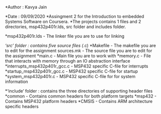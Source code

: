 *Author : Kavya Jain

*Date : 09/09/2020
*Assingment 2 for the Introduction to embedded Systems Software on Coursera.
*The projects contains 1 files and 2 directories, msp432p401r.lds, src folder and includes folder.

*msp432p401r.lds - The linker file you are to use for linking

*‘src’ folder : contains five source files (*.c)
	*Makefile - The makefile you are to edit for the assignment sources.mk - The source file you are to edit for the assignment
	*main.c - Main file you are to work with
	*memory.c - File that interacts with memory through an IO abstraction interface
	*interrupts_msp432p401r_gcc.c - MSP432 specific C-file for interrupts
	*startup_msp432p401r_gcc.c - MSP432 specific C-file for startup
	*system_msp432p401r.c - MSP432 specific C-file for for system information

*‘include’ folder : contains the three directories of supporting header files
	*common - Contains common headers for both platform targets
	*msp432 - Contains MSP432 platform headers
	*CMSIS - Contains ARM architecture specific headers

